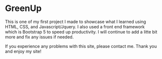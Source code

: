 # GreenUp
This is one of my first project I made to showcase what I learned using HTML, CSS, and Javascript/Jquery. I also used a front end framework which is Bootstrap 5 to speed up productivity. I will continue to add a litte bit more and fix any issues if needed.

If you experience any problems with this site, please contact me. Thank you and enjoy my site!
